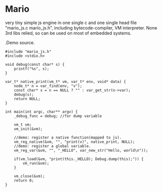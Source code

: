 # Mario
very tiny simple js engine in one single c  and one single head file "mario_js.c mario_js.h", including bytecode-compiler, VM interpreter. None 3rd libs relied, so can be used on most of embedded systems.

.Demo source.

	#include "mario_js.h"
	#include <stdio.h>

	void debug(const char* s) {
		printf("%s", s);
	}

	var_t* native_print(vm_t* vm, var_t* env, void* data) {
		node_t* n = var_find(env, "v");
		const char* s = n == NULL ? "" : var_get_str(n->var);
		debug(s);
		return NULL;
	}

	int main(int argc, char** argv) {
		_debug_func = debug; //for dump variable

		vm_t vm;
		vm_init(&vm);

		//demo: register a native function(mapped to js).
		vm_reg_native(&vm, "", "print(v)", native_print, NULL);
		//demo: register a global variable.
		vm_reg_var(&vm, "", "_HELLO", var_new_str("Hello, world\n"));

		if(vm_load(&vm, "print(this._HELLO); Debug.dump(this);")) {
			vm_run(&vm);
		}

		vm_close(&vm);
		return 0;
	}
